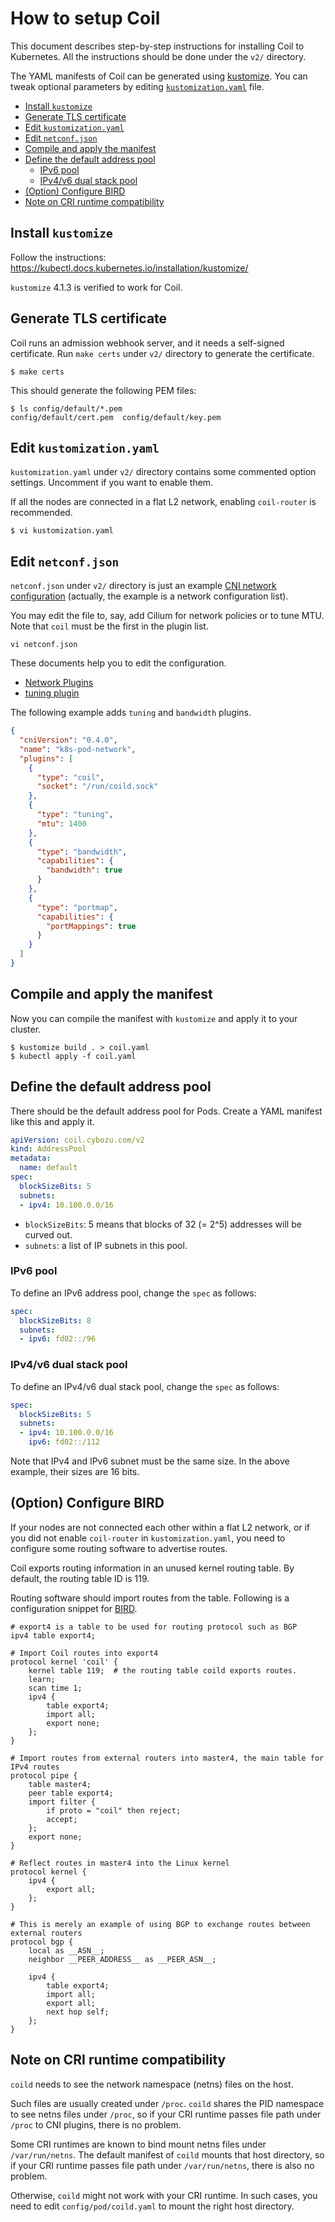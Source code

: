 How to setup Coil
=================

This document describes step-by-step instructions for installing Coil to Kubernetes.
All the instructions should be done under the `v2/` directory.

The YAML manifests of Coil can be generated using [kustomize](https://kubernetes-sigs.github.io/kustomize/).
You can tweak optional parameters by editing [`kustomization.yaml`](../v2/kustomization.yaml) file.

- [Install `kustomize`](#install-kustomize)
- [Generate TLS certificate](#generate-tls-certificate)
- [Edit `kustomization.yaml`](#edit-kustomizationyaml)
- [Edit `netconf.json`](#edit-netconfjson)
- [Compile and apply the manifest](#compile-and-apply-the-manifest)
- [Define the default address pool](#define-the-default-address-pool)
  - [IPv6 pool](#ipv6-pool)
  - [IPv4/v6 dual stack pool](#ipv4v6-dual-stack-pool)
- [(Option) Configure BIRD](#option-configure-bird)
- [Note on CRI runtime compatibility](#note-on-cri-runtime-compatibility)

## Install `kustomize`

Follow the instructions: https://kubectl.docs.kubernetes.io/installation/kustomize/

`kustomize` 4.1.3 is verified to work for Coil.

## Generate TLS certificate

Coil runs an admission webhook server, and it needs a self-signed certificate.
Run `make certs` under `v2/` directory to generate the certificate.

```console
$ make certs
```

This should generate the following PEM files:

```console
$ ls config/default/*.pem
config/default/cert.pem  config/default/key.pem
```

## Edit `kustomization.yaml`

`kustomization.yaml` under `v2/` directory contains some commented option settings.
Uncomment if you want to enable them.

If all the nodes are connected in a flat L2 network, enabling `coil-router` is recommended.

```console
$ vi kustomization.yaml
```

## Edit `netconf.json`

`netconf.json` under `v2/` directory is just an example [CNI network configuration][netconf]
(actually, the example is a network configuration list).

You may edit the file to, say, add Cilium for network policies or to tune MTU.
Note that `coil` must be the first in the plugin list.

```console
vi netconf.json
```

These documents help you to edit the configuration.
- [Network Plugins](https://kubernetes.io/docs/concepts/extend-kubernetes/compute-storage-net/network-plugins/#cni)
- [tuning plugin](https://github.com/containernetworking/plugins/tree/master/plugins/meta/tuning)

The following example adds `tuning` and `bandwidth` plugins.

```json
{
  "cniVersion": "0.4.0",
  "name": "k8s-pod-network",
  "plugins": [
    {
      "type": "coil",
      "socket": "/run/coild.sock"
    },
    {
      "type": "tuning",
      "mtu": 1400
    },
    {
      "type": "bandwidth",
      "capabilities": {
        "bandwidth": true
      }
    },
    {
      "type": "portmap",
      "capabilities": {
        "portMappings": true
      }
    }
  ]
}
```

## Compile and apply the manifest

Now you can compile the manifest with `kustomize` and apply it to your cluster.

```console
$ kustomize build . > coil.yaml
$ kubectl apply -f coil.yaml
```

## Define the default address pool

There should be the default address pool for Pods.
Create a YAML manifest like this and apply it.

```yaml
apiVersion: coil.cybozu.com/v2
kind: AddressPool
metadata:
  name: default
spec:
  blockSizeBits: 5
  subnets:
  - ipv4: 10.100.0.0/16
```

- `blockSizeBits`: 5 means that blocks of 32 (= 2^5) addresses will be curved out.
- `subnets`: a list of IP subnets in this pool.

### IPv6 pool

To define an IPv6 address pool, change the `spec` as follows:

```yaml
spec:
  blockSizeBits: 8
  subnets:
  - ipv6: fd02::/96
```

### IPv4/v6 dual stack pool

To define an IPv4/v6 dual stack pool, change the `spec` as follows:

```yaml
spec:
  blockSizeBits: 5
  subnets:
  - ipv4: 10.100.0.0/16
    ipv6: fd02::/112
```

Note that IPv4 and IPv6 subnet must be the same size.
In the above example, their sizes are 16 bits.

## (Option) Configure BIRD

If your nodes are not connected each other within a flat L2 network, or
if you did not enable `coil-router` in `kustomization.yaml`, you need to
configure some routing software to advertise routes.

Coil exports routing information in an unused kernel routing table.
By default, the routing table ID is 119.

Routing software should import routes from the table.  Following
is a configuration snippet for [BIRD][].

```
# export4 is a table to be used for routing protocol such as BGP
ipv4 table export4;

# Import Coil routes into export4
protocol kernel 'coil' {
    kernel table 119;  # the routing table coild exports routes.
    learn;
    scan time 1;
    ipv4 {
        table export4;
        import all;
        export none;
    };
}

# Import routes from external routers into master4, the main table for IPv4 routes
protocol pipe {
    table master4;
    peer table export4;
    import filter {
        if proto = "coil" then reject;
        accept;
    };
    export none;
}

# Reflect routes in master4 into the Linux kernel
protocol kernel {
    ipv4 {
        export all;
    };
}

# This is merely an example of using BGP to exchange routes between external routers
protocol bgp {
    local as __ASN__;
    neighbor __PEER_ADDRESS__ as __PEER_ASN__;

    ipv4 {
        table export4;
        import all;
        export all;
        next hop self;
    };
}
```

## Note on CRI runtime compatibility

`coild` needs to see the network namespace (netns) files on the host.

Such files are usually created under `/proc`.
`coild` shares the PID namespace to see netns files under `/proc`, so
if your CRI runtime passes file path under `/proc` to CNI plugins,
there is no problem.

Some CRI runtimes are known to bind mount netns files under `/var/run/netns`.
The default manifest of `coild` mounts that host directory, so if your CRI
runtime passes file path under `/var/run/netns`, there is also no problem.

Otherwise, `coild` might not work with your CRI runtime.
In such cases, you need to edit `config/pod/coild.yaml` to mount the right
host directory.

[netconf]: https://github.com/containernetworking/cni/blob/spec-v0.4.0/SPEC.md#network-configuration
[BIRD]: https://bird.network.cz/

